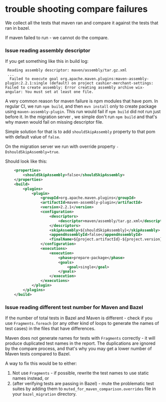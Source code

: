 # trouble shooting compare failures

We collect all the tests that maven ran and compare it against the tests that ran in bazel.

If maven failed to run - we cannot do the compare.


### Issue reading assembly descriptor
If you get something like this in build log:
```
 Reading assembly descriptor: maven/assembly/tar.gz.xml
 ...
  Failed to execute goal org.apache.maven.plugins:maven-assembly-plugin:2.2.1:single (default) on project cashier-merchant-settings: Failed to create assembly: Error creating assembly archive wix-angular: You must set at least one file.
```
A very common reason for maven failure is npm modules that have pom.
In regular CI, we run `npm build`, and then `mvn install` only to create package using `maven-assembly-plugin`. This run would fail if `npm build` did not run just before it.
In the migration server , we simple don't run `npm build` and that's why maven would fail on missing descriptor file.

Simple solution for that is to add `shouldSkipAssembly` property to that pom with default value of `false`.

On the migration server we run with override property `-DshouldSkipAssembly=true`.

Should look like this:
```xml
    <properties>
        <shouldSkipAssembly>false</shouldSkipAssembly>
    </properties>
    <build>
        <plugins>
            <plugin>
                <groupId>org.apache.maven.plugins</groupId>
                <artifactId>maven-assembly-plugin</artifactId>
                <version>2.2.1</version>
                <configuration>
                    <descriptors>
                        <descriptor>maven/assembly/tar.gz.xml</descriptor>
                    </descriptors>
                    <skipAssembly>${shouldSkipAssembly}</skipAssembly>
                    <appendAssemblyId>false</appendAssemblyId>
                    <finalName>${project.artifactId}-${project.version}</finalName>
                </configuration>
                <executions>
                    <execution>
                        <phase>prepare-package</phase>
                        <goals>
                            <goal>single</goal>
                        </goals>
                    </execution>
                </executions>
            </plugin>
        </plugins>
    </build>
``` 

### Issue reading different test number for Maven and Bazel
If the number of total tests in Bazel and Maven is different - check if you use `Fragments.foreach` (or any other kind of loops to generate the names of test cases) in the files that have differences.

Maven does not generate names for tests with `Fragments` correctly - it will produce duplicated test names in the report. The duplications are ignored by the compare process, and that's why you may get a lower number of Maven tests compared to Bazel. 

A way to fix this would be to either:
  1. Not use `Fragments` - if possible, rewrite the test names to use static names instead, or
  2. (after verifying tests are passing in Bazel) - mute the problematic test suites by adding them to `muted_for_maven_comparison.overrides` file in your `bazel_migration` directory.
